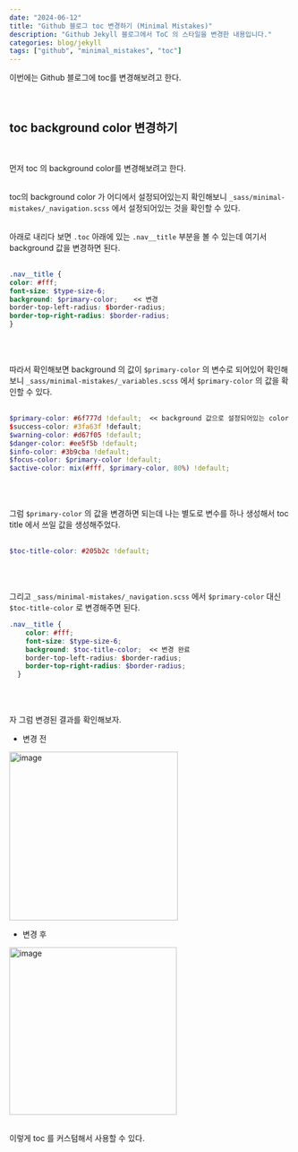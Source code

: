 ```yaml
---
date: "2024-06-12"
title: "Github 블로그 toc 변경하기 (Minimal Mistakes)"
description: "Github Jekyll 블로그에서 ToC 의 스타일을 변경한 내용입니다."
categories: blog/jekyll
tags: ["github", "minimal_mistakes", "toc"]
---
```


이번에는 Github 블로그에 toc를 변경해보려고 한다.  
<br><br>

## toc background color 변경하기
<br>

먼저 toc 의 background color를 변경해보려고 한다.    
<br>

toc의 background color 가 어디에서 설정되어있는지 확인해보니 `_sass/minimal-mistakes/_navigation.scss` 에서 설정되어있는 것을 확인할 수 있다.  
<br>

아래로 내리다 보면 `.toc` 아래에 있는 `.nav__title` 부분을 볼 수 있는데 여기서 background 값을 변경하면 된다.  
<br>

```scss
.nav__title {
color: #fff;
font-size: $type-size-6;
background: $primary-color;    << 변경
border-top-left-radius: $border-radius;
border-top-right-radius: $border-radius;
}
```
<br>
<br>

따라서 확인해보면 background 의 값이 `$primary-color` 의 변수로 되어있어 확인해보니 `_sass/minimal-mistakes/_variables.scss` 에서 `$primary-color` 의 값을 확인할 수 있다.  
<br>

```scss
$primary-color: #6f777d !default;  << background 값으로 설정되어있는 color
$success-color: #3fa63f !default;
$warning-color: #d67f05 !default;
$danger-color: #ee5f5b !default;
$info-color: #3b9cba !default;
$focus-color: $primary-color !default;
$active-color: mix(#fff, $primary-color, 80%) !default;
```
<br>
<br>

그럼 `$primary-color` 의 값을 변경하면 되는데 나는 별도로 변수를 하나 생성해서 toc title 에서 쓰일 값을 생성해주었다.  
<br>

```scss
$toc-title-color: #205b2c !default;
```
<br>
<br>

그리고 `_sass/minimal-mistakes/_navigation.scss` 에서 `$primary-color` 대신 `$toc-title-color` 로 변경해주면 된다.
<br>

```scss
.nav__title {
    color: #fff;
    font-size: $type-size-6;
    background: $toc-title-color;  << 변경 완료
    border-top-left-radius: $border-radius;
    border-top-right-radius: $border-radius;
  }
```
<br>
<br>

자 그럼 변경된 결과를 확인해보자.
<br>

- 변경 전  
<img width="301" alt="image" src="https://github.com/JIKOID/jikoid.github.io/assets/48994100/e407f4ec-cc01-4ca6-9047-6a9d0d8cf7de">
<br>

- 변경 후  
<img width="299" alt="image" src="https://github.com/JIKOID/jikoid.github.io/assets/48994100/824db9ba-b372-4ed4-9a70-410c17b72e7f">
<br><br>

이렇게 toc 를 커스텀해서 사용할 수 있다.  
